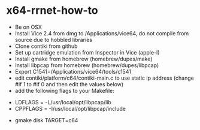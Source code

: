 # x64-rrnet-how-to

- Be on OSX
- Install Vice 2.4 from dmg to /Applications/vice64, do not compile from source due to hobbled libraries
- Clone contiki from github
- Set up cartridge emulation from Inspector in Vice (apple-I)
- Install gmake from homebrew (homebrew/dupes/make)
- Install libpcap from homebrew (homebrew/dupes/libpcap)
- Export C1541=/Applications/vice64/tools/c1541
- edit contiki/platform/c64/contiki-main.c to use static ip address (change #if 1 to #if 0 and then edit the values below)
- add the following flags to your Makefile:
* LDFLAGS = -L/usr/local/opt/libpcap/lib
* CPPFLAGS = -I/usr/local/opt/libpcap/include
- gmake disk TARGET=c64
